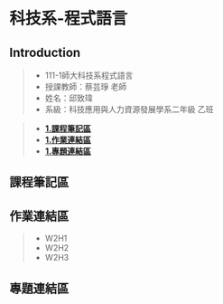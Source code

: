 # 科技系-程式語言
## Introduction
> * 111-1師大科技系程式語言
> * 授課教師：蔡芸琤 老師  
> * 姓名：邱致瑋  
> * 系級：科技應用與人力資源發展學系二年級 乙班    

>+ [**1.課程筆記區** ](https://github.com/willchiou1012/PL/blob/main/README.md#%E8%AA%B2%E7%A8%8B%E7%AD%86%E8%A8%98%E5%8D%80)
>+ [**1.作業連結區** ](https://github.com/willchiou1012/PL/blob/main/README.md#-%E4%BD%9C%E6%A5%AD%E9%80%A3%E7%B5%90%E5%8D%80)
>+ [**1.專題連結區** ](https://github.com/willchiou1012/PL/blob/main/README.md#%E5%B0%88%E9%A1%8C%E9%80%A3%E7%B5%90%E5%8D%80)
## 課程筆記區  
>  
## 作業連結區  
> * W2H1  
> * W2H2  
> * W2H3  
## 專題連結區  
